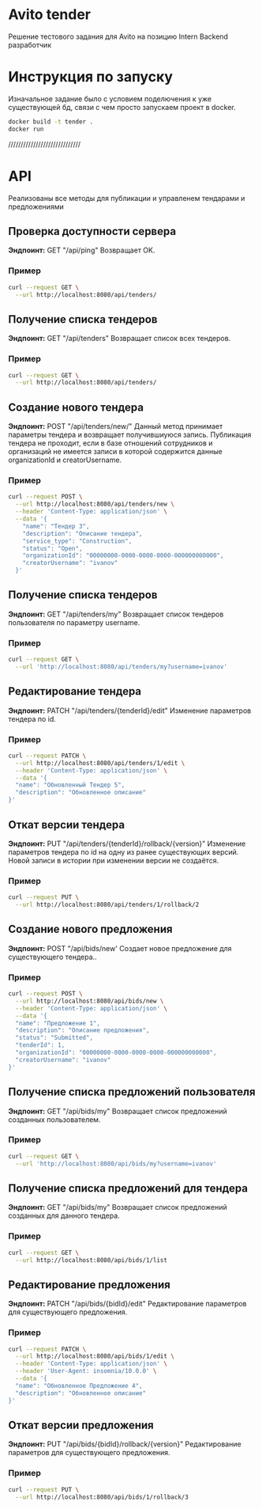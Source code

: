 # Avito tender
Решение тестового задания для Avito на позицию Intern Backend разработчик
# Инструкция по запуску
Изначальное задание было с условием поделючения к уже существующей бд, связи с чем просто запускаем проект в docker.
```bash
docker build -t tender .
docker run
```
/////////////////////////////
# API
Реализованы все методы для публикации и управленем тендарами и предложениями
## Проверка доступности сервера
**Эндпоинт:** GET "/api/ping"
Возвращает OK.
### Пример
```bash
curl --request GET \
  --url http://localhost:8080/api/tenders/
```
## Получение списка тендеров
**Эндпоинт:** GET "/api/tenders"
Возвращает список всех тендеров.
### Пример
```bash
curl --request GET \
  --url http://localhost:8080/api/tenders/
```
## Создание нового тендера
**Эндпоинт:** POST "/api/tenders/new/"
Данный метод принимает параметры тендера и возвращает получившиуюся запись.
Публикация тендера не проходит, если в базе отношений сотрудников и организаций не имеется записи в которой содержится данные organizationId и creatorUsername.
### Пример
```bash
curl --request POST \
  --url http://localhost:8080/api/tenders/new \
  --header 'Content-Type: application/json' \
  --data '{
    "name": "Тендер 3",
    "description": "Описание тендера",
    "service_type": "Construction",
    "status": "Open",
    "organizationId": "00000000-0000-0000-0000-000000000000",
    "creatorUsername": "ivanov"
  }'
```
## Получение списка тендеров
**Эндпоинт:** GET "/api/tenders/my"
Возвращает список тендеров пользователя по параметру username.
### Пример
```bash
curl --request GET \
  --url 'http://localhost:8080/api/tenders/my?username=ivanov'
```
## Редактирование тендера
**Эндпоинт:** PATCH  "/api/tenders/{tenderId}/edit"
Изменение параметров тендера по id.
### Пример
```bash
curl --request PATCH \
  --url http://localhost:8080/api/tenders/1/edit \
  --header 'Content-Type: application/json' \
  --data '{
  "name": "Обновленный Тендер 5",
  "description": "Обновленное описание"
}'
```
## Откат версии тендера
**Эндпоинт:** PUT "/api/tenders/{tenderId}/rollback/{version}"
Изменение параметров тендера по id на одну из ранее существующих версий. Новой записи в истории при изменении версии не создаётся.
### Пример
```bash
curl --request PUT \
  --url http://localhost:8080/api/tenders/1/rollback/2
```

## Создание нового предложения
**Эндпоинт:** POST "/api/bids/new'
Создает новое предложение для существующего тендера..
### Пример
```bash
curl --request POST \
  --url http://localhost:8080/api/bids/new \
  --header 'Content-Type: application/json' \
  --data '{
  "name": "Предложение 1",
  "description": "Описание предложения",
  "status": "Submitted",
  "tenderId": 1,
  "organizationId": "00000000-0000-0000-0000-000000000000",
  "creatorUsername": "ivanov"
}'
```
## Получение списка предложений пользователя
**Эндпоинт:** GET "/api/bids/my"
Возвращает список предложений созданных пользователем.
### Пример
```bash
curl --request GET \
  --url 'http://localhost:8080/api/bids/my?username=ivanov'
```
## Получение списка предложений для тендера
**Эндпоинт:** GET "/api/bids/my"
Возвращает список предложений созданных для данного тендера.
### Пример
```bash
curl --request GET \
  --url http://localhost:8080/api/bids/1/list
```
## Редактирование предложения
**Эндпоинт:** PATCH "/api/bids/{bidId}/edit"
Редактирование параметров для существующего предложения.
### Пример
```bash
curl --request PATCH \
  --url http://localhost:8080/api/bids/1/edit \
  --header 'Content-Type: application/json' \
  --header 'User-Agent: insomnia/10.0.0' \
  --data '{
  "name": "Обновленное Предложение 4",
  "description": "Обновленное описание"
}'
```
## Откат версии предложения
**Эндпоинт:** PUT "/api/bids/{bidId}/rollback/{version}"
Редактирование параметров для существующего предложения.
### Пример
```bash
curl --request PUT \
  --url http://localhost:8080/api/bids/1/rollback/3
```